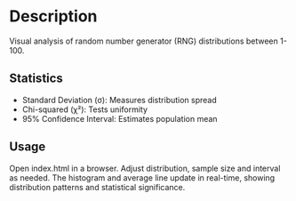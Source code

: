 # Description
Visual analysis of random number generator (RNG) distributions between 1-100.

## Statistics
- Standard Deviation (σ): Measures distribution spread
- Chi-squared (χ²): Tests uniformity
- 95% Confidence Interval: Estimates population mean

## Usage
Open index.html in a browser. Adjust distribution, sample size and interval as needed. The histogram and average line update in real-time, showing distribution patterns and statistical significance.